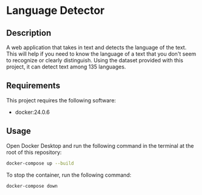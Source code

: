 # Language Detector

## Description

A web application that takes in text and detects the language of the text. This will help if you need to know the language of a text that you don't seem to recognize or clearly distinguish. Using the dataset provided with this project, it can detect text among 135 languages.

## Requirements

This project requires the following software:

- docker:24.0.6

## Usage

Open Docker Desktop and run the following command in the terminal at the root of this repository:

```bash
docker-compose up --build
```

To stop the container, run the following command:

```bash
docker-compose down
```
